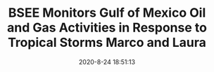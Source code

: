 ---
"title": "BSEE Monitors Gulf of Mexico Oil and Gas Activities in Response to Tropical Storms Marco and Laura"
"date": "2020-8-24 18:51:13"
"feed_name": "BSEE"
"feed_website": "https://www.bsee.gov/"
"feed_rss": "https://www.bsee.gov/feed/news-items/rss.xml"
"link": "https://www.bsee.gov/newsroom/latest-news/statements-and-releases/press-releases/bsee-monitors-gulf-of-mexico-oil-and-8"
"file": "_posts/2020-8-24-18-51-13_BSEE_11449978eaa749228388cfb53f450f63267bde90.md"
"accident": "0"
"drilling": "0"
"dead": "0"
"injured": "0"
---